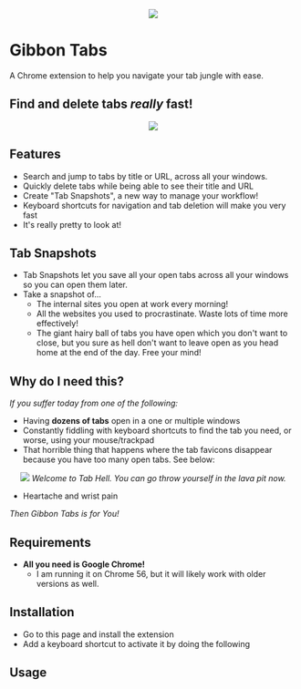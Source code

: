 <p align="center">
  <img src="https://github.com/macadev/Gibbon-Tabs/blob/master/repo_images/banner_logo.jpeg"/>
</p>

# Gibbon Tabs

A Chrome extension to help you navigate your tab jungle with ease.

## Find and delete tabs _really_ fast!

<p align="center">
  <img src="https://github.com/macadev/Gibbon-Tabs/blob/master/repo_images/gibbon_tabs_search.gif"/>
</p>

## Features

- Search and jump to tabs by title or URL, across all your windows.
- Quickly delete tabs while being able to see their title and URL
- Create "Tab Snapshots", a new way to manage your workflow!
- Keyboard shortcuts for navigation and tab deletion will make you very fast
- It's really pretty to look at!

## Tab Snapshots

- Tab Snapshots let you save all your open tabs across all your windows so you can open them later.
- Take a snapshot of...
  - The internal sites you open at work every morning!
  - All the websites you used to procrastinate. Waste lots of time more effectively!
  - The giant hairy ball of tabs you have open which you don't want to close, but you sure as hell don't want to leave open as you head home at the end of the day. Free your mind!

## Why do I need this?

_If you suffer today from one of the following:_

- Having __dozens of tabs__ open in a one or multiple windows
- Constantly fiddling with keyboard shortcuts to find the tab you need, or worse, using your mouse/trackpad
- That horrible thing that happens where the tab favicons disappear because you have too many open tabs. See below:

<p align="center">
  <img src="https://github.com/macadev/Gibbon-Tabs/blob/master/repo_images/tab_hell.png"/>
  <em>Welcome to Tab Hell. You can go throw yourself in the lava pit now.</em>
</p>

- Heartache and wrist pain

_Then Gibbon Tabs is for You!_

## Requirements

- __All you need is Google Chrome!__
  - I am running it on Chrome 56, but it will likely work with older versions as well.

## Installation

- Go to this page and install the extension
- Add a keyboard shortcut to activate it by doing the following

## Usage
